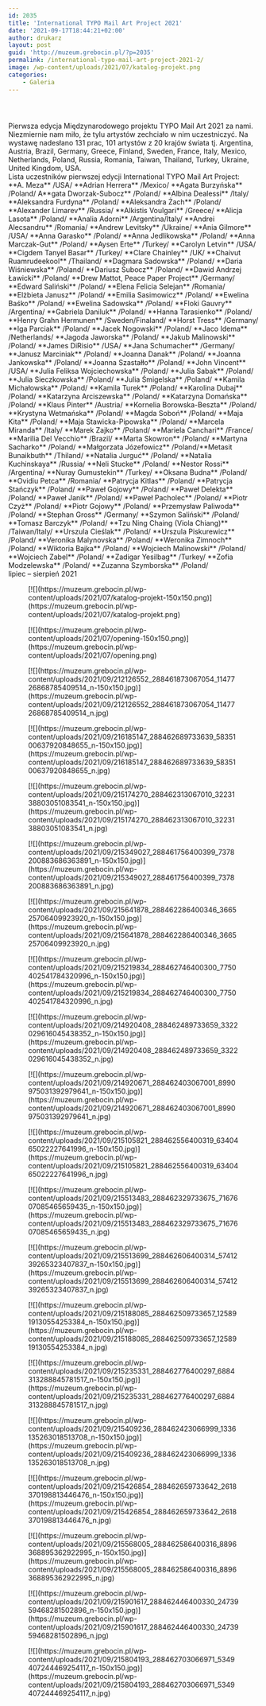 ```yaml
---
id: 2035
title: 'International TYPO Mail Art Project 2021'
date: '2021-09-17T18:44:21+02:00'
author: drukarz
layout: post
guid: 'http://muzeum.grebocin.pl/?p=2035'
permalink: /international-typo-mail-art-project-2021-2/
image: /wp-content/uploads/2021/07/katalog-projekt.png
categories:
    - Galeria
---
```


<div id="primary"><main class="site-main clearfix" id="main" role="main"><article class="post-1876 post type-post status-publish format-standard has-post-thumbnail hentry category-aktualnosci" id="post-1876"><header class="entry-header"></header><div class="entry-content clearfix"><div class="" dir="auto"><div class="ecm0bbzt hv4rvrfc ihqw7lf3 dati1w0a" data-ad-comet-preview="message" data-ad-preview="message" id="jsc_c_1sq"><div class="j83agx80 cbu4d94t ew0dbk1b irj2b8pg"><div class="qzhwtbm6 knvmm38d"><div class="" dir="auto"><div class="ecm0bbzt hv4rvrfc ihqw7lf3 dati1w0a" data-ad-comet-preview="message" data-ad-preview="message" id="jsc_c_2bp"><div class="j83agx80 cbu4d94t ew0dbk1b irj2b8pg"><div class="qzhwtbm6 knvmm38d"><div class="kvgmc6g5 cxmmr5t8 oygrvhab hcukyx3x c1et5uql ii04i59q"><div dir="auto">Pierwsza edycja Międzynarodowego projektu TYPO Mail Art 2021 za nami. Niezmiernie nam miło, że tylu artystów zechciało w nim uczestniczyć. Na wystawę nadesłano 131 prac, 101 artystów z 20 krajów świata tj. Argentina, Austria, Brazil, Germany, Greece, Finland, Sweden, France, Italy, Mexico, Netherlands, Poland, Russia, Romania, Taiwan, Thailand, Turkey, Ukraine, United Kingdom, USA.</div><div dir="auto"></div></div><div class="o9v6fnle cxmmr5t8 oygrvhab hcukyx3x c1et5uql ii04i59q"><div dir="auto">Lista uczestników pierwszej edycji International TYPO Mail Art Project:</div><div dir="auto"></div></div><div class="o9v6fnle cxmmr5t8 oygrvhab hcukyx3x c1et5uql ii04i59q"><div dir="auto" style="text-align: left;">**A. Meza** /USA/ **Adrian Herrera** /Mexico/ **Agata Burzyńska** /Poland/ A**gata Dworzak-Subocz** /Poland/ **Albina Dealessi** /Italy/ **Aleksandra Furdyna** /Poland/ **Aleksandra Żach** /Poland/ **Alexander Limarev** /Russia/ **Alkistis Voulgari** /Greece/ **Alicja Lasota** /Poland/ **Analia Adorni** /Argentina/Italy/ **Andrei Alecsandru** /Romania/ **Andrew Levitsky** /Ukraine/ **Ania Gilmore** /USA/ **Anna Garasko** /Poland/ **Anna Jedlikowska** /Poland/ **Anna Marczak-Gut** /Poland/ **Aysen Erte** /Turkey/ **Carolyn Letvin** /USA/ **Cigdem Tanyel Basar** /Turkey/ **Clare Chainley** /UK/ **Chaivut Ruamrudeekool** /Thailand/ **Dagmara Sadowska** /Poland/ **Daria Wiśniewska** /Poland/ **Dariusz Subocz** /Poland/ **Dawid Andrzej Ławicki** /Poland/ **Drew Mattot, Peace Paper Project** /Germany/ **Edward Saliński** /Poland/ **Elena Felicia Selejan** /Romania/ **Elżbieta Janusz** /Poland/ **Emilia Sasimowicz** /Poland/ **Ewelina Baśko** /Poland/ **Ewelina Sadowska** /Poland/ **Floki Gauvry** /Argentina/ **Gabriela Daniluk** /Poland/ **Hanna Tarasienko** /Poland/ **Henry Grahn Hermunen** /Sweden/Finaland/ **Horst Tress** /Germany/ **Iga Parciak** /Poland/ **Jacek Nogowski** /Poland/ **Jaco Idema** /Netherlands/ **Jagoda Jaworska** /Poland/ **Jakub Malinowski** /Poland/ **James DiRisio** /USA/ **Jana Schumacher** /Germany/ **Janusz Marciniak** /Poland/ **Joanna Danak** /Poland/ **Joanna Jankowska** /Poland/ **Joanna Szastałło** /Poland/ **John Vincent** /USA/ **Julia Feliksa Wojciechowska** /Poland/ **Julia Sabak** /Poland/ **Julia Sieczkowska** /Poland/ **Julia Śmigelska** /Poland/ **Kamila Michałowska** /Poland/ **Kamila Turek** /Poland/ **Karolina Dubaj** /Poland/ **Katarzyna Arciszewska** /Poland/ **Katarzyna Domańska** /Poland/ **Klaus Pinter** /Austria/ **Kornelia Borowska-Beszta** /Poland/ **Krystyna Wetmańska** /Poland/ **Magda Soboń** /Poland/ **Maja Kita** /Poland/ **Maja Stawicka-Pipowska** /Poland/ **Marcela Miranda** /Italy/ **Marek Zajko** /Poland/ **Mariela Canchari** /France/ **Marilia Del Vecchio** /Brazil/ **Marta Skowron** /Poland/ **Martyna Sacharko** /Poland/ **Małgorzata Józefowicz** /Poland/**Metasit Bunaikbuth** /Thiland/ **Natalia Jurguć** /Poland/ **Natalia Kuchinskaya** /Russia/ **Neli Stucke** /Poland/ **Nestor Rossi** /Argentina/ **Nuray Gumustekin** /Turkey/ **Oksana Budna** /Poland/ **Ovidiu Petca** /Romania/ **Patrycja Kitlas** /Poland/ **Patrycja Stańczyk** /Poland/ **Paweł Gojowy** /Poland/ **Paweł Delekta** /Poland/ **Paweł Janik** /Poland/ **Paweł Pacholec** /Poland/ **Piotr Czyż** /Poland/ **Piotr Gojowy** /Poland/ **Przemysław Paliwoda** /Poland/ **Stephan Gross** /Germany/ **Szymon Saliński** /Poland/ **Tomasz Barczyk** /Poland/ **Tzu Ning Chaing (Viola Chiang)** /Taiwan/Italy/ **Urszula Cieślak** /Poland/ **Urszula Piskurewicz** /Poland/ **Veronika Malynovska** /Poland/ **Weronika Zimnoch** /Poland/ **Wiktoria Bajka** /Poland/ **Wojciech Malinowski** /Poland/ **Wojciech Zabel** /Poland/ **Zadigar Yesilbag** /Turkey/ **Zofia Modzelewska** /Poland/ **Zuzanna Szymborska** /Poland/</div></div></div></div></div></div><div dir="auto"></div><div dir="auto">lipiec – sierpień 2021</div></div></div></div><div dir="auto"><div class="gallery galleryid-2035 gallery-columns-5 gallery-size-thumbnail" id="gallery-21"><figure class="gallery-item"><div class="gallery-icon landscape"> [![](https://muzeum.grebocin.pl/wp-content/uploads/2021/07/katalog-projekt-150x150.png)](https://muzeum.grebocin.pl/wp-content/uploads/2021/07/katalog-projekt.png) </div></figure><figure class="gallery-item"><div class="gallery-icon landscape"> [![](https://muzeum.grebocin.pl/wp-content/uploads/2021/07/opening-150x150.png)](https://muzeum.grebocin.pl/wp-content/uploads/2021/07/opening.png) </div></figure><figure class="gallery-item"><div class="gallery-icon landscape"> [![](https://muzeum.grebocin.pl/wp-content/uploads/2021/09/212126552_288461873067054_1147726868785409514_n-150x150.jpg)](https://muzeum.grebocin.pl/wp-content/uploads/2021/09/212126552_288461873067054_1147726868785409514_n.jpg) </div></figure><figure class="gallery-item"><div class="gallery-icon portrait"> [![](https://muzeum.grebocin.pl/wp-content/uploads/2021/09/216185147_288462689733639_5835100637920848655_n-150x150.jpg)](https://muzeum.grebocin.pl/wp-content/uploads/2021/09/216185147_288462689733639_5835100637920848655_n.jpg) </div></figure><figure class="gallery-item"><div class="gallery-icon landscape"> [![](https://muzeum.grebocin.pl/wp-content/uploads/2021/09/215174270_288462313067010_3223138803051083541_n-150x150.jpg)](https://muzeum.grebocin.pl/wp-content/uploads/2021/09/215174270_288462313067010_3223138803051083541_n.jpg) </div></figure><figure class="gallery-item"><div class="gallery-icon portrait"> [![](https://muzeum.grebocin.pl/wp-content/uploads/2021/09/215349027_288461756400399_7378200883686363891_n-150x150.jpg)](https://muzeum.grebocin.pl/wp-content/uploads/2021/09/215349027_288461756400399_7378200883686363891_n.jpg) </div></figure><figure class="gallery-item"><div class="gallery-icon portrait"> [![](https://muzeum.grebocin.pl/wp-content/uploads/2021/09/215641878_288462286400346_366525706409923920_n-150x150.jpg)](https://muzeum.grebocin.pl/wp-content/uploads/2021/09/215641878_288462286400346_366525706409923920_n.jpg) </div></figure><figure class="gallery-item"><div class="gallery-icon landscape"> [![](https://muzeum.grebocin.pl/wp-content/uploads/2021/09/215219834_288462746400300_7750402541784320996_n-150x150.jpg)](https://muzeum.grebocin.pl/wp-content/uploads/2021/09/215219834_288462746400300_7750402541784320996_n.jpg) </div></figure><figure class="gallery-item"><div class="gallery-icon landscape"> [![](https://muzeum.grebocin.pl/wp-content/uploads/2021/09/214920408_288462489733659_3322029616045438352_n-150x150.jpg)](https://muzeum.grebocin.pl/wp-content/uploads/2021/09/214920408_288462489733659_3322029616045438352_n.jpg) </div></figure><figure class="gallery-item"><div class="gallery-icon landscape"> [![](https://muzeum.grebocin.pl/wp-content/uploads/2021/09/214920671_288462403067001_8990975031392979641_n-150x150.jpg)](https://muzeum.grebocin.pl/wp-content/uploads/2021/09/214920671_288462403067001_8990975031392979641_n.jpg) </div></figure><figure class="gallery-item"><div class="gallery-icon landscape"> [![](https://muzeum.grebocin.pl/wp-content/uploads/2021/09/215105821_288462556400319_6340465022227641996_n-150x150.jpg)](https://muzeum.grebocin.pl/wp-content/uploads/2021/09/215105821_288462556400319_6340465022227641996_n.jpg) </div></figure><figure class="gallery-item"><div class="gallery-icon landscape"> [![](https://muzeum.grebocin.pl/wp-content/uploads/2021/09/215513483_288462329733675_7167607085465659435_n-150x150.jpg)](https://muzeum.grebocin.pl/wp-content/uploads/2021/09/215513483_288462329733675_7167607085465659435_n.jpg) </div></figure><figure class="gallery-item"><div class="gallery-icon landscape"> [![](https://muzeum.grebocin.pl/wp-content/uploads/2021/09/215513699_288462606400314_5741239265323407837_n-150x150.jpg)](https://muzeum.grebocin.pl/wp-content/uploads/2021/09/215513699_288462606400314_5741239265323407837_n.jpg) </div></figure><figure class="gallery-item"><div class="gallery-icon landscape"> [![](https://muzeum.grebocin.pl/wp-content/uploads/2021/09/215188085_288462509733657_1258919130554253384_n-150x150.jpg)](https://muzeum.grebocin.pl/wp-content/uploads/2021/09/215188085_288462509733657_1258919130554253384_n.jpg) </div></figure><figure class="gallery-item"><div class="gallery-icon portrait"> [![](https://muzeum.grebocin.pl/wp-content/uploads/2021/09/215235331_288462776400297_6884313288845781517_n-150x150.jpg)](https://muzeum.grebocin.pl/wp-content/uploads/2021/09/215235331_288462776400297_6884313288845781517_n.jpg) </div></figure><figure class="gallery-item"><div class="gallery-icon landscape"> [![](https://muzeum.grebocin.pl/wp-content/uploads/2021/09/215409236_288462423066999_1336135263018513708_n-150x150.jpg)](https://muzeum.grebocin.pl/wp-content/uploads/2021/09/215409236_288462423066999_1336135263018513708_n.jpg) </div></figure><figure class="gallery-item"><div class="gallery-icon landscape"> [![](https://muzeum.grebocin.pl/wp-content/uploads/2021/09/215426854_288462659733642_2618370198813446476_n-150x150.jpg)](https://muzeum.grebocin.pl/wp-content/uploads/2021/09/215426854_288462659733642_2618370198813446476_n.jpg) </div></figure><figure class="gallery-item"><div class="gallery-icon landscape"> [![](https://muzeum.grebocin.pl/wp-content/uploads/2021/09/215568005_288462586400316_8896368895362922995_n-150x150.jpg)](https://muzeum.grebocin.pl/wp-content/uploads/2021/09/215568005_288462586400316_8896368895362922995_n.jpg) </div></figure><figure class="gallery-item"><div class="gallery-icon landscape"> [![](https://muzeum.grebocin.pl/wp-content/uploads/2021/09/215901617_288462446400330_2473959468281502896_n-150x150.jpg)](https://muzeum.grebocin.pl/wp-content/uploads/2021/09/215901617_288462446400330_2473959468281502896_n.jpg) </div></figure><figure class="gallery-item"><div class="gallery-icon portrait"> [![](https://muzeum.grebocin.pl/wp-content/uploads/2021/09/215804193_288462703066971_5349407244469254117_n-150x150.jpg)](https://muzeum.grebocin.pl/wp-content/uploads/2021/09/215804193_288462703066971_5349407244469254117_n.jpg) </div></figure> </div></div></div></div></article></main></div>